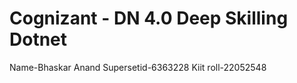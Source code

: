 # Cognizant - DN 4.0 Deep Skilling Dotnet

Name-Bhaskar Anand  Supersetid-6363228  Kiit roll-22052548
